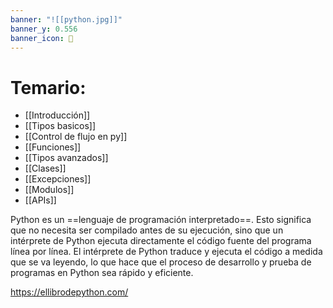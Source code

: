 ```yaml
---
banner: "![[python.jpg]]"
banner_y: 0.556
banner_icon: 🐍
---
```


# Temario:

- [[Introducción]]
- [[Tipos basicos]]
- [[Control de flujo en py]]
- [[Funciones]]
- [[Tipos avanzados]]
- [[Clases]]
- [[Excepciones]]
- [[Modulos]]
- [[APIs]]

Python es un ==lenguaje de programación interpretado==. Esto significa que no necesita ser compilado antes de su ejecución, sino que un intérprete de Python ejecuta directamente el código fuente del programa línea por línea. El intérprete de Python traduce y ejecuta el código a medida que se va leyendo, lo que hace que el proceso de desarrollo y prueba de programas en Python sea rápido y eficiente.

https://ellibrodepython.com/
